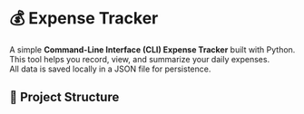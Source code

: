 # 💰 Expense Tracker

A simple **Command-Line Interface (CLI) Expense Tracker** built with Python.  
This tool helps you record, view, and summarize your daily expenses.  
All data is saved locally in a JSON file for persistence.

## 📂 Project Structure
